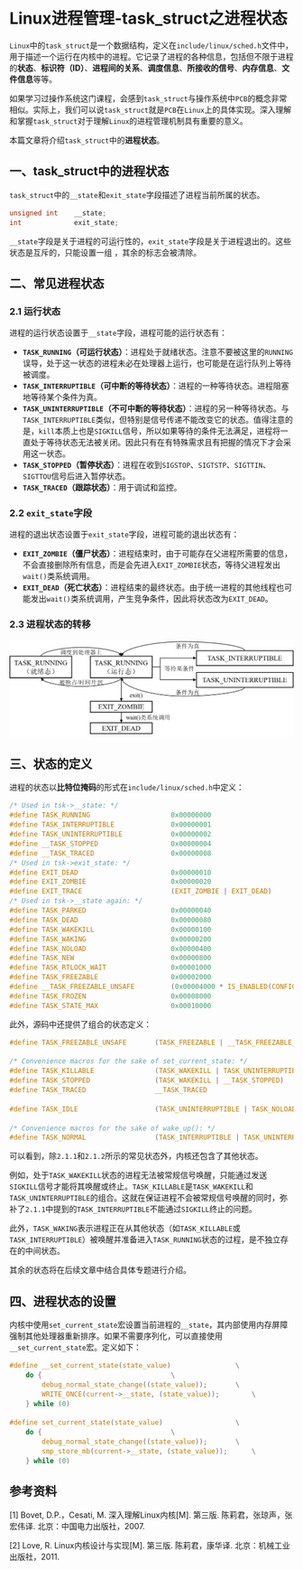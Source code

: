 # Linux进程管理-task_struct之进程状态

`Linux`中的`task_struct`是一个数据结构，定义在`include/linux/sched.h`文件中，用于描述一个运行在内核中的进程。它记录了进程的各种信息，包括但不限于进程的**状态**、**标识符（ID）**、**进程间的关系**、**调度信息**、**所接收的信号**、**内存信息**、**文件信息**等等。

如果学习过操作系统这门课程，会感到`task_struct`与操作系统中`PCB`的概念非常相似。实际上，我们可以说`task_struct`就是`PCB`在`Linux`上的具体实现。深入理解和掌握`task_struct`对于理解`Linux`的进程管理机制具有重要的意义。

本篇文章将介绍`task_struct`中的**进程状态**。

## 一、task_struct中的进程状态

`task_struct`中的`__state`和`exit_state`字段描述了进程当前所属的状态。

```c
unsigned int 	__state;
int				exit_state;
```

`__state`字段是关于进程的可运行性的，`exit_state`字段是关于进程退出的。这些状态是互斥的，只能设置一组 ，其余的标志会被清除。

## 二、常见进程状态

### 2.1 运行状态

进程的运行状态设置于`__state`字段，进程可能的运行状态有：

- **`TASK_RUNNING`（可运行状态）**：进程处于就绪状态。注意不要被这里的`RUNNING`误导，处于这一状态的进程未必在处理器上运行，也可能是在运行队列上等待被调度。
- **`TASK_INTERRUPTIBLE`（可中断的等待状态）**：进程的一种等待状态。进程阻塞地等待某个条件为真。
- **`TASK_UNINTERRUPTIBLE`（不可中断的等待状态）**：进程的另一种等待状态。与`TASK_INTERRUPTIBLE`类似，但特别是信号传递不能改变它的状态。值得注意的是，`kill`本质上也是`SIGKILL`信号，所以如果等待的条件无法满足，进程将一直处于等待状态无法被关闭。因此只有在有特殊需求且有把握的情况下才会采用这一状态。
- **`TASK_STOPPED`（暂停状态）**：进程在收到`SIGSTOP`、`SIGTSTP`、`SIGTTIN`、`SIGTTOU`信号后进入暂停状态。
- **`TASK_TRACED`（跟踪状态）**：用于调试和监控。

### 2.2 `exit_state`字段

进程的退出状态设置于`exit_state`字段，进程可能的退出状态有：

- **`EXIT_ZOMBIE`（僵尸状态）**：进程结束时，由于可能存在父进程所需要的信息，不会直接删除所有信息，而是会先进入`EXIT_ZOMBIE`状态，等待父进程发出`wait()`类系统调用。
- **`EXIT_DEAD`（死亡状态）**：进程结束的最终状态。由于统一进程的其他线程也可能发出`wait()`类系统调用，产生竞争条件，因此将状态改为`EXIT_DEAD`。

### 2.3 进程状态的转移

![](..\imgs\Linux进程管理：task_struct之进程状态\状态转移.png)

## 三、状态的定义

进程的状态以**比特位掩码**的形式在`include/linux/sched.h`中定义：

```c
/* Used in tsk->__state: */
#define TASK_RUNNING					0x00000000
#define TASK_INTERRUPTIBLE				0x00000001
#define TASK_UNINTERRUPTIBLE			0x00000002
#define __TASK_STOPPED					0x00000004
#define __TASK_TRACED					0x00000008
/* Used in tsk->exit_state: */
#define EXIT_DEAD						0x00000010
#define EXIT_ZOMBIE						0x00000020
#define EXIT_TRACE						(EXIT_ZOMBIE | EXIT_DEAD)
/* Used in tsk->__state again: */
#define TASK_PARKED						0x00000040
#define TASK_DEAD						0x00000080
#define TASK_WAKEKILL					0x00000100
#define TASK_WAKING						0x00000200
#define TASK_NOLOAD						0x00000400
#define TASK_NEW						0x00000800
#define TASK_RTLOCK_WAIT				0x00001000
#define TASK_FREEZABLE					0x00002000
#define __TASK_FREEZABLE_UNSAFE			(0x00004000 * IS_ENABLED(CONFIG_LOCKDEP))
#define TASK_FROZEN						0x00008000
#define TASK_STATE_MAX					0x00010000
```

此外，源码中还提供了组合的状态定义：

```C
#define TASK_FREEZABLE_UNSAFE		(TASK_FREEZABLE | __TASK_FREEZABLE_UNSAFE)

/* Convenience macros for the sake of set_current_state: */
#define TASK_KILLABLE				(TASK_WAKEKILL | TASK_UNINTERRUPTIBLE)
#define TASK_STOPPED				(TASK_WAKEKILL | __TASK_STOPPED)
#define TASK_TRACED					__TASK_TRACED

#define TASK_IDLE					(TASK_UNINTERRUPTIBLE | TASK_NOLOAD)

/* Convenience macros for the sake of wake_up(): */
#define TASK_NORMAL					(TASK_INTERRUPTIBLE | TASK_UNINTERRUPTIBLE)
```

可以看到，除`2.1.1`和`2.1.2`所示的常见状态外，内核还包含了其他状态。

例如，处于`TASK_WAKEKILL`状态的进程无法被常规信号唤醒，只能通过发送`SIGKILL`信号才能将其唤醒或终止。`TASK_KILLABLE`是`TASK_WAKEKILL`和`TASK_UNINTERRUPTIBLE`的组合。这就在保证进程不会被常规信号唤醒的同时，弥补了`2.1.1`中提到的`TASK_INTERRUPTIBLE`不能通过`SIGKILL`终止的问题。

此外，`TASK_WAKING`表示进程正在从其他状态（如`TASK_KILLABLE`或`TASK_INTERRUPTIBLE`）被唤醒并准备进入`TASK_RUNNING`状态的过程，是不独立存在的中间状态。

其余的状态将在后续文章中结合具体专题进行介绍。

## 四、进程状态的设置

内核中使用`set_current_state`宏设置当前进程的`__state`，其内部使用内存屏障强制其他处理器重新排序。如果不需要序列化，可以直接使用`__set_current_state`宏。定义如下：

```C
#define __set_current_state(state_value)				\
	do {								\
		debug_normal_state_change((state_value));		\
		WRITE_ONCE(current->__state, (state_value));		\
	} while (0)

#define set_current_state(state_value)					\
	do {								\
		debug_normal_state_change((state_value));		\
		smp_store_mb(current->__state, (state_value));		\
	} while (0)
```

## 参考资料

[1] Bovet, D.P.，Cesati, M. 深入理解Linux内核[M]. 第三版. 陈莉君，张琼声，张宏伟译. 北京：中国电力出版社，2007.

[2] Love, R. Linux内核设计与实现[M]. 第三版. 陈莉君，康华译. 北京：机械工业出版社，2011. 
